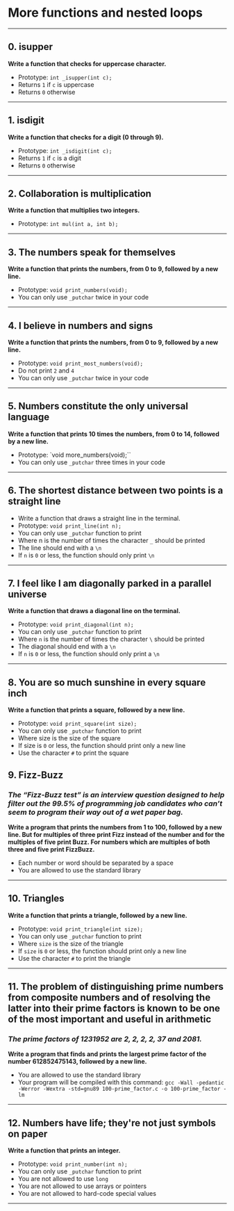 # More functions and nested loops
---
## 0. isupper
**Write a function that checks for uppercase character.**
- Prototype: `int _isupper(int c);`
- Returns `1` if `c` is uppercase
- Returns `0` otherwise
---
## 1. isdigit
**Write a function that checks for a digit (0 through 9).**
- Prototype: `int _isdigit(int c);`
- Returns `1` if `c` is a digit
- Returns `0` otherwise
---
## 2. Collaboration is multiplication
**Write a function that multiplies two integers.**
- Prototype: `int mul(int a, int b);`
---
## 3. The numbers speak for themselves
**Write a function that prints the numbers, from 0 to 9, followed by a new line.**
- Prototype: `void print_numbers(void);`
- You can only use `_putchar` twice in your code
---
## 4. I believe in numbers and signs
**Write a function that prints the numbers, from 0 to 9, followed by a new line.**
- Prototype: `void print_most_numbers(void);`
- Do not print `2` and `4`
- You can only use `_putchar` twice in your code
---
## 5. Numbers constitute the only universal language
**Write a function that prints 10 times the numbers, from 0 to 14, followed by a new line.**
- Prototype: `void more_numbers(void);``
- You can only use `_putchar` three times in your code
---
## 6. The shortest distance between two points is a straight line
- Write a function that draws a straight line in the terminal.
- Prototype: `void print_line(int n);`
- You can only use `_putchar` function to print
- Where n is the number of times the character `_` should be printed
- The line should end with a `\n`
- If `n` is `0` or less, the function should only print `\n`
---
## 7. I feel like I am diagonally parked in a parallel universe
**Write a function that draws a diagonal line on the terminal.**
- Prototype: `void print_diagonal(int n);`
- You can only use `_putchar` function to print
- Where `n` is the number of times the character `\` should be printed
- The diagonal should end with a `\n`
- If `n` is `0` or less, the function should only print a `\n`
---
## 8. You are so much sunshine in every square inch
**Write a function that prints a square, followed by a new line.**
- Prototype: `void print_square(int size);`
- You can only use `_putchar` function to print
- Where size is the size of the square
- If size is `0` or less, the function should print only a new line
- Use the character `#` to print the square
## 9. Fizz-Buzz
### ***The “Fizz-Buzz test” is an interview question designed to help filter out the 99.5% of programming job candidates who can’t seem to program their way out of a wet paper bag.***
**Write a program that prints the numbers from 1 to 100, followed by a new line. But for multiples of three print Fizz instead of the number and for the multiples of five print Buzz. For numbers which are multiples of both three and five print FizzBuzz.**
- Each number or word should be separated by a space
- You are allowed to use the standard library
---
## 10. Triangles
**Write a function that prints a triangle, followed by a new line.**
- Prototype: `void print_triangle(int size);`
- You can only use `_putchar` function to print
- Where `size` is the size of the triangle
- If `size` is `0` or less, the function should print only a new line
- Use the character `#` to print the triangle
---
## 11. The problem of distinguishing prime numbers from composite numbers and of resolving the latter into their prime factors is known to be one of the most important and useful in arithmetic
### ***The prime factors of 1231952 are 2, 2, 2, 2, 37 and 2081.***
**Write a program that finds and prints the largest prime factor of the number 612852475143, followed by a new line.**
- You are allowed to use the standard library
- Your program will be compiled with this command: `gcc -Wall -pedantic -Werror -Wextra -std=gnu89 100-prime_factor.c -o 100-prime_factor -lm`
---
## 12. Numbers have life; they're not just symbols on paper
**Write a function that prints an integer.**
- Prototype: `void print_number(int n);`
- You can only use `_putchar` function to print
- You are not allowed to use `long`
- You are not allowed to use arrays or pointers
- You are not allowed to hard-code special values
---
